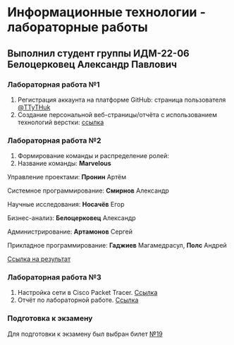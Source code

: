 # Информационные технологии - лабораторные работы

## Выполнил студент группы ИДМ-22-06 Белоцерковец Александр Павлович

### Лабораторная работа №1 

1. Регистрация аккаунта на платформе GitHub: страница пользователя [@TTyTHuk](https://github.com/TTyTHuk)
2. Создание персональной веб-страницы/отчёта с использованием технологий верстки: [ссылка](https://ttythuk.github.io/It/)

### Лабораторная работа №2

1. Формирование команды и распределение ролей:
2. Название команды: **Marvelous**

Управление проектами: **Пронин** Артём

Системное программирование: **Смирнов** Александр

Научные исследования: **Носачёв** Егор

Бизнес-анализ: **Белоцерковец** Александр

Администрирование: **Артамонов** Сергей

Прикладное программирование: **Гаджиев** Магамедрасул, **Полс** Андрей

[Ссылка на результат](https://github.com/mgcolossus/inet-2022-group-project)

### Лабораторная работа №3

1. Настройка сети в Cisco Packet Tracer. [Ссылка](https://github.com/TTyTHuk/It/blob/main/LR3/LR3.pdf) 
2. Отчёт по лабораторной работе. [Ссылка](https://github.com/TTyTHuk/It/blob/main/LR3/LR3.pkt) 

### Подготовка к экзамену

Для подготовки к экзамену был выбран билет [№19](https://github.com/stankin/inet-2022/wiki/exam19)
